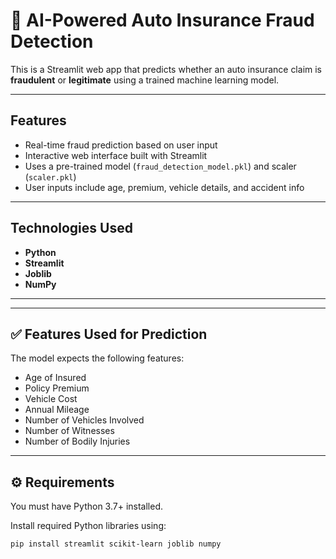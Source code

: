 # 🚗 AI-Powered Auto Insurance Fraud Detection

This is a Streamlit web app that predicts whether an auto insurance claim is **fraudulent** or **legitimate** using a trained machine learning model.

---

##  Features

- Real-time fraud prediction based on user input
- Interactive web interface built with Streamlit
- Uses a pre-trained model (`fraud_detection_model.pkl`) and scaler (`scaler.pkl`)
- User inputs include age, premium, vehicle details, and accident info

---

##  Technologies Used

- **Python**
- **Streamlit**
- **Joblib**
- **NumPy**

---

---

## ✅ Features Used for Prediction

The model expects the following features:
- Age of Insured
- Policy Premium
- Vehicle Cost
- Annual Mileage
- Number of Vehicles Involved
- Number of Witnesses
- Number of Bodily Injuries

---

## ⚙️ Requirements

You must have Python 3.7+ installed.

Install required Python libraries using:

```bash
pip install streamlit scikit-learn joblib numpy

